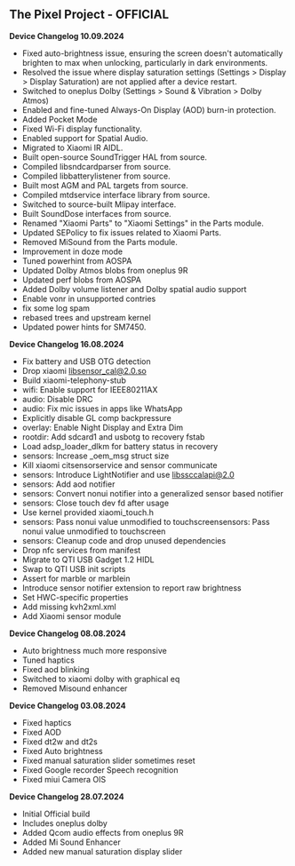 ## The Pixel Project - OFFICIAL

**Device Changelog 10.09.2024**

- Fixed auto-brightness issue, ensuring the screen doesn't automatically brighten to max when unlocking, particularly in dark environments.
- Resolved the issue where display saturation settings (Settings > Display > Display Saturation) are not applied after a device restart.
- Switched to oneplus Dolby (Settings > Sound & Vibration > Dolby Atmos)
- Enabled and fine-tuned Always-On Display (AOD) burn-in protection.
- Added Pocket Mode
- Fixed Wi-Fi display functionality.
- Enabled support for Spatial Audio.
- Migrated to Xiaomi IR AIDL.
- Built open-source SoundTrigger HAL from source.
- Compiled libsndcardparser from source.
- Compiled libbatterylistener from source.
- Built most AGM and PAL targets from source.
- Compiled mtdservice interface library from source.
- Switched to source-built Mlipay interface.
- Built SoundDose interfaces from source.
- Renamed "Xiaomi Parts" to "Xiaomi Settings" in the Parts module.
- Updated SEPolicy to fix issues related to Xiaomi Parts.
- Removed MiSound from the Parts module.
- Improvement in doze mode
- Tuned powerhint from AOSPA
- Updated Dolby Atmos blobs from oneplus 9R
- Updated perf blobs from AOSPA
- Added Dolby volume listener and Dolby spatial audio support
- Enable vonr in unsupported contries
- fix some log spam
- rebased trees and upstream kernel
- Updated power hints for SM7450.

**Device Changelog 16.08.2024**

- Fix battery and USB OTG detection
- Drop xiaomi libsensor_cal@2.0.so
- Build xiaomi-telephony-stub
- wifi: Enable support for IEEE80211AX
- audio: Disable DRC
- audio: Fix mic issues in apps like WhatsApp
- Explicitly disable GL comp backpressure
- overlay: Enable Night Display and Extra Dim
- rootdir: Add sdcard1 and usbotg to recovery fstab
- Load adsp_loader_dlkm for battery status in recovery
- sensors: Increase _oem_msg struct size
- Kill xiaomi citsensorservice and sensor communicate
- sensors: Introduce LightNotifier and use libssccalapi@2.0
- sensors: Add aod notifier
- sensors: Convert nonui notifier into a generalized sensor based notifier
- sensors: Close touch dev fd after usage
- Use kernel provided xiaomi_touch.h
- sensors: Pass nonui value unmodified to touchscreensensors: Pass nonui value unmodified to touchscreen
- sensors: Cleanup code and drop unused dependencies
- Drop nfc services from manifest
- Migrate to QTI USB Gadget 1.2 HIDL
- Swap to QTI USB init scripts
- Assert for marble or marblein
- Introduce sensor notifier extension to report raw brightness
- Set HWC-specific properties
- Add missing kvh2xml.xml
- Add Xiaomi sensor module

**Device Changelog 08.08.2024**

- Auto brightness much more responsive
- Tuned haptics
- Fixed aod blinking
- Switched to xiaomi dolby with graphical eq
- Removed Misound enhancer

**Device Changelog 03.08.2024**

- Fixed haptics
- Fixed AOD
- Fixed dt2w and dt2s
- Fixed Auto brightness
- Fixed manual saturation slider sometimes reset
- Fixed Google recorder Speech recognition
- Fixed miui Camera OIS

**Device Changelog 28.07.2024**

- Initial Official build
- Includes oneplus dolby
- Added Qcom audio effects from oneplus 9R
- Added Mi Sound Enhancer
- Added new manual saturation display slider
